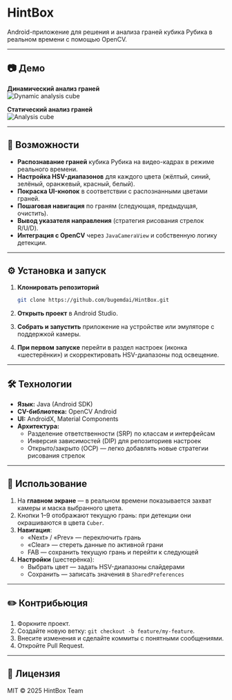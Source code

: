 # HintBox

Android-приложение для решения и анализа граней кубика Рубика в реальном времени с помощью OpenCV.

---

## 📷 Демо

**Динамический анализ граней**  
![Dynamic analysis cube](https://github.com/bugemdai/HintBox/blob/master/openCVLibrary343/dynamic%20analysis%20cube.gif)

**Статический анализ граней**  
![Analysis cube](https://github.com/bugemdai/HintBox/blob/master/openCVLibrary343/analysi2s.gif)

---

## 🚀 Возможности

- **Распознавание граней** кубика Рубика на видео-кадрах в режиме реального времени.
- **Настройка HSV-диапазонов** для каждого цвета (жёлтый, синий, зелёный, оранжевый, красный, белый).
- **Покраска UI-кнопок** в соответствии с распознанными цветами граней.
- **Пошаговая навигация** по граням (следующая, предыдущая, очистить).
- **Вывод указателя направления** (стратегия рисования стрелок R/U/D).
- **Интеграция с OpenCV** через `JavaCameraView` и собственную логику детекции.

---

## ⚙️ Установка и запуск

1. **Клонировать репозиторий**  
   ```bash
   git clone https://github.com/bugemdai/HintBox.git
   ```

2. **Открыть проект** в Android Studio.
3. **Собрать и запустить** приложение на устройстве или эмуляторе с поддержкой камеры.
4. **При первом запуске** перейти в раздел настроек (иконка «шестерёнки») и скорректировать HSV-диапазоны под освещение.

---

## 🛠 Технологии

* **Язык:** Java (Android SDK)
* **CV-библиотека:** OpenCV Android
* **UI:** AndroidX, Material Components
* **Архитектура:**
  * Разделение ответственности (SRP) по классам и интерфейсам
  * Инверсия зависимостей (DIP) для репозиториев настроек
  * Открыто/закрыто (OCP) — легко добавлять новые стратегии рисования стрелок

---

## 📖 Использование

1. На **главном экране** — в реальном времени показывается захват камеры и маска выбранного цвета.
2. Кнопки 1–9 отображают текущую грань: при детекции они окрашиваются в цвета `Cuber`.
3. **Навигация**:
   * «Next» / «Prev» — переключить грань
   * «Clear» — стереть данные по активной грани
   * FAB — сохранить текущую грань и перейти к следующей
4. **Настройки** (шестерёнка):
   * Выбрать цвет — задать HSV-диапазоны слайдерами
   * Сохранить — записать значения в `SharedPreferences`

---

## ✏️ Контрибьюция

1. Форкните проект.
2. Создайте новую ветку: `git checkout -b feature/my-feature`.
3. Внесите изменения и сделайте коммиты с понятными сообщениями.
4. Откройте Pull Request.

---

## 📄 Лицензия

MIT © 2025 HintBox Team
